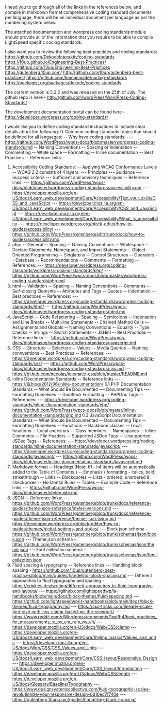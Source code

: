 I need you to go through all of the links in the references below, and compile in markdown format comprehensive coding standard documents per language, there will be an individual document per language as per the numbering system below.

The attached documentation and wordpress coding standards module should provide all of the information that you require to be able to compile LightSpeed specific coding standards.

I also want you to review the following best practices and coding standards:
<https://github.com/DekodeInteraktiv/coding-standards>
<https://10up.github.io/Engineering-Best-Practices/>
<https://github.com/10up/Engineering-Best-Practices>
<https://gutenberg.10up.com/>
<http://github.com/10up/gutenberg-best-practices/>
<https://github.com/humanmade/coding-standards>
<https://packagist.org/packages/dekode/coding-standards>

The current version is 3.2.0 and was released on the 25th of July. The github repo is here - <http://github.com/wordPress/WordPress-Coding-Standards/>

The development documentation portal can be found here - <https://developer.wordpress.org/coding-standards/>

I would like you to define coding standard instructions to include clear details about the following: 0. Common coding standards topics that should be defined for all languages:
-- Why have coding standards:
--- <https://github.com/WordPress/wpcs-docs/blob/master/wordpress-coding-standards.md>
-- Naming Conventions
-- Spacing or indentation
-- Commenting
-- White space
-- Formatting
-- Inline documentation
-- Best Practices
-- Reference links

1. Accessibility Coding Standards:
   -- Applying WCAG Conformance Levels
   -- WCAG 2.2 consists of 4 layers:
   --- Principles
   --- Guidance
   --- Success criteria
   --- Sufficient and advisory techniques
   -- Reference links:
   --- <https://github.com/WordPress/wpcs-docs/blob/master/wordpress-coding-standards/accessibility.md>
   --- <https://developer.mozilla.org/en-US/docs/Learn_web_development/Core/Accessibility/Test_your_skills/CSS_and_JavaScript>
   --- <https://developer.mozilla.org/en-US/docs/Learn_web_development/Core/Accessibility/CSS_and_JavaScript>
   --- <https://developer.mozilla.org/en-US/docs/Learn_web_development/Core/Accessibility/What_is_accessibility>
   --- <https://developer.wordpress.org/block-editor/how-to-guides/accessibility/>
   --- <https://github.com/WordPress/gutenberg/edit/trunk/docs/how-to-guides/accessibility.md>
2. php:
   -- General
   -- Spacing
   -- Naming Conventions
   -- Whitespace
   -- Declare Statements, Namespace, and Import Statements
   -- Object-Oriented Programming
   -- Singletons
   -- Control Structures
   -- Operators
   -- Database
   -- Recommendations
   -- Comments
   -- Formatting
   -- References:
   --- <https://developer.wordpress.org/coding-standards/wordpress-coding-standards/php/>
   --- <https://github.com/WordPress/wpcs-docs/blob/master/wordpress-coding-standards/php.md>
3. html
   -- Validation
   -- Spacing
   -- Naming Conventions
   -- Comments
   -- Self-closing Elements
   -- Attributes and Tags
   -- Quotes
   -- Indentation
   -- Best practices
   -- References:
   --- <https://developer.wordpress.org/coding-standards/wordpress-coding-standards/html/>
   --- <https://github.com/WordPress/wpcs-docs/blob/master/wordpress-coding-standards/html.md>
4. JavaScript
   -- Code Refactoring
   -- Spacing
   -- Semicolons
   -- Indentation and Line Breaks
   -- Multi-line Statements
   -- Chained Method Calls
   -- Assignments and Globals
   -- Naming Conventions
   -- Equality
   -- Type Checks
   -- Strings
   -- Switch Statements
   -- JSHint
   -- Best Practices
   -- Reference links
   --- <https://github.com/WordPress/wpcs-docs/blob/master/wordpress-coding-standards/javascript.md>
5. CSS
   -- Structure
   -- Selectors
   -- Values
   -- Media Queries
   -- Naming connventions
   -- Best Practices
   -- References:
   --- <https://developer.wordpress.org/coding-standards/wordpress-coding-standards/css/>
   --- <https://github.com/WordPress/wpcs-docs/blob/master/wordpress-coding-standards/css.md>
   --- <https://github.com/necolas/idiomatic-css/blob/master/README.md>
6. Inline Documentation Standards
   -- Reference links
   --- <https://jjj.blog/2012/06/inline-documentation/>
   6.1 PHP Documentation Standards
   -- What Should Be Documented
   --- Documenting Tips
   --- Formatting Guidelines
   -- DocBlock Formatting
   -- PHPDoc Tags
   -- References:
   --- <https://developer.wordpress.org/coding-standards/inline-documentation-standards/php/>
   --- <https://github.com/WordPress/wpcs-docs/blob/master/inline-documentation-standards/php.md>
   6.2 JavaScript Documentation Standards
   -- What Should Be Documented
   -- Documenting Tips
   -- Formatting Guidelines
   -- Functions
   -- Backbone classes
   -- Local functions
   -- Local ancestors
   -- Class members
   -- Namespaces
   -- Inline Comments
   -- File Headers
   -- Supported JSDoc Tags
   -- Unsupported JSDoc Tags
   -- References:
   --- <https://developer.wordpress.org/coding-standards/inline-documentation-standards/javascript/>
   --- <https://developer.wordpress.org/coding-standards/wordpress-coding-standards/javascript/>
   --- <https://github.com/WordPress/wpcs-docs/blob/master/inline-documentation-standards/javascript.md>
7. Markdown format
   -- Headings (Note: h1 - h4 items will be automatically added to the Table of Contents.)
   -- Emphasis / formatting - italics, bold, strikethrough
   -- Links
   -- Blockquotes
   -- Lists - ordered, unordered & checkboxes
   -- Horizontal Rules
   -- Tables
   -- Example Code
   -- Reference links
   --- <https://github.com/WordPress/wpcs-docs/blob/master/styleguide.md>
8. JSON
   -- Reference links:
   --- <https://github.com/WordPress/gutenberg/blob/trunk/docs/reference-guides/theme-json-reference/styles-versions.md>
   --- <https://github.com/WordPress/gutenberg/blob/trunk/docs/reference-guides/theme-json-reference/theme-json-living.md>
   --- <https://developer.wordpress.org/block-editor/how-to-guides/themes/global-settings-and-styles/>
   --- Block.json schema - <https://github.com/WordPress/gutenberg/blob/trunk/schemas/json/block.json>
   --- Theme.json schema - <https://github.com/WordPress/gutenberg/blob/trunk/schemas/json/theme.json>
   --- Font collection schema - <https://github.com/WordPress/gutenberg/blob/trunk/schemas/json/font-collection.json>
9. Fluid spacing & typography
   -- Reference links
   --- Handling block spacing - <https://github.com/10up/gutenberg-best-practices/blob/main/guides/handeling-block-spacing.md>
   --- Different approaches to fluid typography and spacing - <https://crinkles.dev/writing/different-approaches-to-fluid-typography-and-layouts/>
   --- <https://github.com/lightspeedwp/ls-handbooks/blob/main/docs/block-themes/fluid-spacing.md>
   --- <https://github.com/lightspeedwp/ls-handbooks/blob/main/docs/block-themes/fluid-typography.md>
   --- <https://css-tricks.com/linearly-scale-font-size-with-css-clamp-based-on-the-viewport/>
   --- <https://www.reddit.com/r/Wordpress/comments/1eaifh4/best_practices_for_measurements_ie_px_em_rem_vw_vh/>
   --- <https://developer.mozilla.org/en-US/docs/Web/CSS/clamp>
   --- <https://developer.mozilla.org/en-US/docs/Learn_web_development/Core/Styling_basics/Values_and_units>
   --- <https://developer.mozilla.org/en-US/docs/Web/CSS/CSS_Values_and_Units>
   --- <https://developer.mozilla.org/en-US/docs/Learn_web_development/Core/CSS_layout/Responsive_Design>
   --- <https://developer.mozilla.org/en-US/docs/Learn_web_development/Core/CSS_layout/Introduction>
   --- <https://developer.mozilla.org/en-US/docs/Web/CSS/length>
   --- <https://developer.mozilla.org/en-US/docs/Glossary/Baseline/Typography>
   --- <https://www.designsystemscollective.com/fluid-typographic-scales-revolutionize-your-responsive-design-0d10ed7f740e>
   --- <https://gutenberg.10up.com/guides/handeling-block-spacing/>
